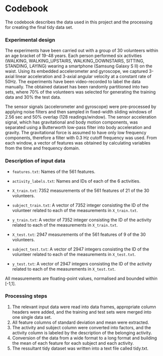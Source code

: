 # Codebook
The codebook describes the data used in this project and the processing for creating the final tidy data set.

### Experimental design
The experiments have been carried out with a group of 30 volunteers within an age bracket of 19-48 years. Each person performed six activities (WALKING, WALKING_UPSTAIRS, WALKING_DOWNSTAIRS, SITTING, STANDING, LAYING) wearing a smartphone (Samsung Galaxy S II) on the waist. Using its embedded accelerometer and gyroscope, we captured 3-axial linear acceleration and 3-axial angular velocity at a constant rate of 50Hz. The experiments have been video-recorded to label the data manually. The obtained dataset has been randomly partitioned into two sets, where 70% of the volunteers was selected for generating the training data and 30% the test data.

The sensor signals (accelerometer and gyroscope) were pre-processed by applying noise filters and then sampled in fixed-width sliding windows of 2.56 sec and 50% overlap (128 readings/window). The sensor acceleration signal, which has gravitational and body motion components, was separated using a Butterworth low-pass filter into body acceleration and gravity. The gravitational force is assumed to have only low frequency components, therefore a filter with 0.3 Hz cutoff frequency was used. From each window, a vector of features was obtained by calculating variables from the time and frequency domain.


### Description of input  data
* `features.txt`: Names of the 561 features.
* `activity_labels.txt`: Names and IDs of each of the 6 activities.

* `X_train.txt`: 7352 measurements of the 561 features of 21 of the 30 volunteers.
* `subject_train.txt`: A vector of 7352 integer consisting the ID of the volunteer related to each of the measurements in `X_train.txt`.
* `y_train.txt`: A vector of 7352 integer consisting the ID of the activity related to each of the measurements in `X_train.txt`.

* `X_test.txt`: 2947 measurements of the 561 features of 9 of the 30 volunteers.
* `subject_test.txt`: A vector of 2947 integers consisting the ID of the volunteer related to each of the measurements in `X_test.txt`.
* `y_test.txt`: A vector of 2947 integers consisting the ID of the activity related to each of the measurements in `X_test.txt`.

All measurements are floating-point values, normalised and bounded within [-1,1].

### Processing steps

1. The relevant input data were read into data frames, appropriate column headers were added, and the training and test sets were merged into one single data set.
2. All feature columns of standard deviation and mean were extracted. 
3. The activity and subject column were converted into factors, and the activity column is labeled by the description of the belonging activity.
4. Conversion of the data from a wide format to a long format and building the mean of each feature for each subject and each activity.
5. The ressultant tidy dataset was written into a text file called tidy.txt.
